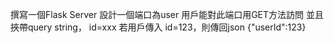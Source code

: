 撰寫一個Flask Server
設計一個端口為user
用戶能對此端口用GET方法訪問
並且挾帶query string， id=xxx
若用戶傳入 id=123，則傳回json  {"userId":123}
